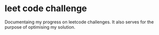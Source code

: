 # leet code challenge

Documentaing my progress on leetcode challenges. It also serves for the purpose of optimising my solution.
